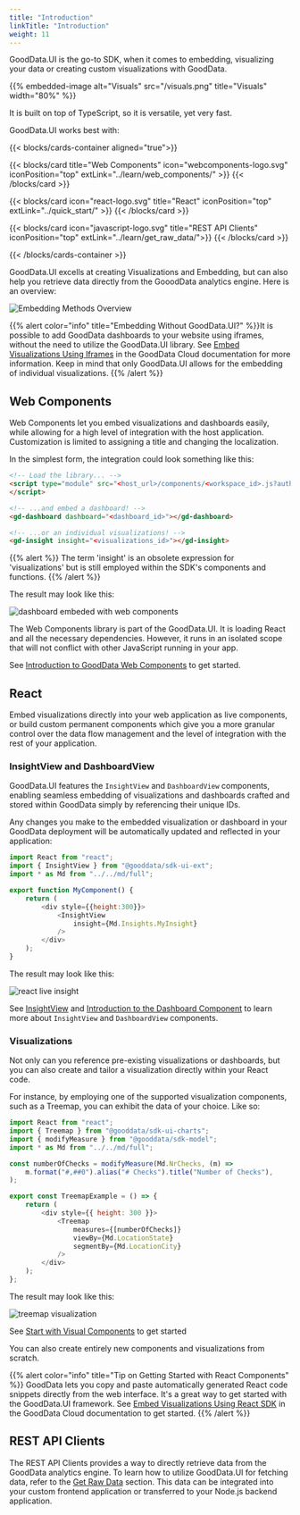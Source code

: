 ```yaml
---
title: "Introduction"
linkTitle: "Introduction"
weight: 11
---
```


GoodData.UI is the go-to SDK, when it comes to embedding, visualizing your data or creating custom visualizations with GoodData.

{{% embedded-image alt="Visuals" src="/visuals.png" title="Visuals" width="80%" %}}


It is built on top of TypeScript, so it is versatile, yet very fast.

GoodData.UI works best with:


{{< blocks/cards-container aligned="true">}}

{{< blocks/card title="Web Components" icon="webcomponents-logo.svg" iconPosition="top" extLink="../learn/web_components/" >}}
{{< /blocks/card >}}

{{< blocks/card icon="react-logo.svg" title="React" iconPosition="top" extLink="../quick_start/" >}}
{{< /blocks/card >}}

{{< blocks/card icon="javascript-logo.svg" title="REST API Clients" iconPosition="top" extLink="../learn/get_raw_data/">}}
{{< /blocks/card >}}

{{< /blocks/cards-container >}}


GoodData.UI excells at creating Visualizations and Embedding, but can also help you retrieve data directly from the GooodData analytics engine. Here is an overview:

![Embedding Methods Overview](intro-embedding-methods.png)

{{% alert color="info" title="Embedding Without GoodData.UI?" %}}It is possible to add GoodData dashboards to your website using iframes, without the need to utilize the GoodData.UI library. See [Embed Visualizations Using Iframes](https://www.gooddata.com/docs/cloud/embed-visualizations/iframes/) in the GoodData Cloud documentation for more information. Keep in mind that only GoodData.UI allows for the embedding of individual visualizations.
{{% /alert %}}

## Web Components

Web Components let you embed visualizations and dashboards easily, while allowing for a high level of integration with the host application. Customization is limited to assigning a title and changing the localization.

In the simplest form, the integration could look something like this:

```html
<!-- Load the library... -->
<script type="module" src="<host_url>/components/<workspace_id>.js?auth=sso">
</script>

<!-- ...and embed a dashboard! -->
<gd-dashboard dashboard="<dashboard_id>"></gd-dashboard>

<!-- ...or an individual visualizations! -->
<gd-insight insight="<visualizations_id>"></gd-insight>
```

{{% alert %}} The term 'insight' is an obsolete expression for 'visualizations' but is still employed within the SDK's components and functions.
{{% /alert %}}

The result may look like this:

![dashboard embeded with web components](intro-web-components-dashboard.png)

The Web Components library is part of the GoodData.UI. It is loading React and all the necessary dependencies. However, it runs in an isolated scope that will not conflict with other JavaScript running in your app.

See [Introduction to GoodData Web Components](../learn/web_components/) to get started.

## React

Embed visualizations directly into your web application as live components, or build custom permanent components which give you a more granular control over the data flow management and the level of integration with the rest of your application.

### InsightView and DashboardView

GoodData.UI features the `InsightView` and `DashboardView` components, enabling seamless embedding of visualizations and dashboards crafted and stored within GoodData simply by referencing their unique IDs.

Any changes you make to the embedded visualization or dashboard in your GoodData deployment will be automatically updated and reflected in your application:

```javascript
import React from "react";
import { InsightView } from "@gooddata/sdk-ui-ext";
import * as Md from "../../md/full";

export function MyComponent() {
    return (
        <div style={{height:300}}>
            <InsightView
                insight={Md.Insights.MyInsight}
            />
        </div>
    );
}
```

The result may look like this:

![react live insight](intro-react-live-visualization.png)

See [InsightView](../learn/visualize_data/insightview/) and [Introduction to the Dashboard Component](../references/dashboard_component/) to learn more about `InsightView` and `DashboardView` components.

### Visualizations

Not only can you reference pre-existing visualizations or dashboards, but you can also create and tailor a visualization directly within your React code.

For instance, by employing one of the supported visualization components, such as a Treemap, you can exhibit the data of your choice. Like so:

```javascript
import React from "react";
import { Treemap } from "@gooddata/sdk-ui-charts";
import { modifyMeasure } from "@gooddata/sdk-model";
import * as Md from "../../md/full";

const numberOfChecks = modifyMeasure(Md.NrChecks, (m) =>
    m.format("#,##0").alias("# Checks").title("Number of Checks"),
);

export const TreemapExample = () => {
    return (
        <div style={{ height: 300 }}>
            <Treemap
                measures={[numberOfChecks]}
                viewBy={Md.LocationState}
                segmentBy={Md.LocationCity}
            />
        </div>
    );
};
```

The result may look like this:

![treemap visualization](intro-treemap-visualization.png)

See [Start with Visual Components](../references/visual_components/) to get started

You can also create entirely new components and visualizations from scratch.

{{% alert color="info" title="Tip on Getting Started with React Components" %}} GoodData lets you copy and paste automatically generated React code snippets directly from the web interface. It's a great way to get started with the GoodData.UI framework. See [Embed Visualizations Using React SDK](https://www.gooddata.com/docs/cloud/embed-visualizations/react-sdk/) in the GoodData Cloud documentation to get started.
{{% /alert %}}

## REST API Clients

The REST API Clients provides a way to directly retrieve data from the GoodData analytics engine. To learn how to utilize GoodData.UI for fetching data, refer to the [Get Raw Data](../learn/get_raw_data/) section. This data can be integrated into your custom frontend application or transferred to your Node.js backend application.

